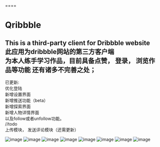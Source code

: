 ====
# Qribbble
This is a third-party client for Dribbble website<br>
此应用为dribbble网站的第三方客户端<br>
为本人练手学习作品，目前具备点赞， 登录， 浏览作品等功能 还有诸多不完善之处；<br>
-------
已更新:<br> 
优化登陆<br>
新增设置界面<br>
新增推送功能（beta）<br>
新增探索界面<br>
新增人物详情界面<br>
以及follow或者unfollow功能。<br>
//todo<br>
上传模块， 发送评论模块（还需更新）<br>

![image](https://github.com/ShiTuoCheng/Qribbble/blob/master/app/src/main/res/drawable/screenshot1.jpg)
![image](https://github.com/ShiTuoCheng/Qribbble/blob/master/app/src/main/res/drawable/screenshot2.png)
![image](https://github.com/ShiTuoCheng/Qribbble/blob/master/app/src/main/res/drawable/screenshot3.jpg)
![image](https://github.com/ShiTuoCheng/Qribbble/blob/master/app/src/main/res/drawable/screenshot4.png)
![image](https://github.com/ShiTuoCheng/Qribbble/blob/master/app/src/main/res/drawable/screenshot5.png)
![image](https://github.com/ShiTuoCheng/Qribbble/blob/master/app/src/main/res/drawable/screenshot6.png)
![image](https://github.com/ShiTuoCheng/Qribbble/blob/master/app/src/main/res/drawable/screenshot7.png)
![image](https://github.com/ShiTuoCheng/Qribbble/blob/master/app/src/main/res/drawable/screenshot8.png)
